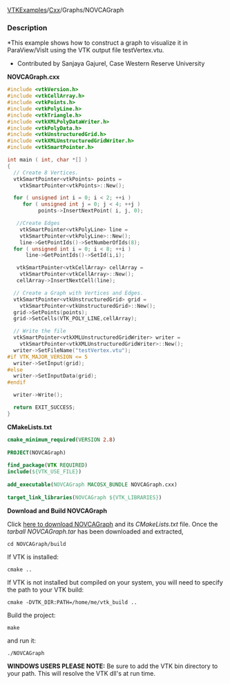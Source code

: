 [VTKExamples](/index/)/[Cxx](/Cxx)/Graphs/NOVCAGraph

### Description
[]([File:graphCXX.png])
*This example shows how to construct a graph to visualize it in ParaView/VisIt using the VTK output file testVertex.vtu.
* Contributed by Sanjaya Gajurel, Case Western Reserve University

**NOVCAGraph.cxx**
```c++
#include <vtkVersion.h>
#include <vtkCellArray.h>
#include <vtkPoints.h>
#include <vtkPolyLine.h>
#include <vtkTriangle.h>
#include <vtkXMLPolyDataWriter.h>
#include <vtkPolyData.h>
#include <vtkUnstructuredGrid.h>
#include <vtkXMLUnstructuredGridWriter.h>
#include <vtkSmartPointer.h>

int main ( int, char *[] )
{
  // Create 8 Vertices.
  vtkSmartPointer<vtkPoints> points =
    vtkSmartPointer<vtkPoints>::New();

  for ( unsigned int i = 0; i < 2; ++i )
     for ( unsigned int j = 0; j < 4; ++j )
          points->InsertNextPoint( i, j, 0);

   //Create Edges
    vtkSmartPointer<vtkPolyLine> line =
    vtkSmartPointer<vtkPolyLine>::New();
    line->GetPointIds()->SetNumberOfIds(8);
  for ( unsigned int i = 0; i < 8; ++i )
      line->GetPointIds()->SetId(i,i);

   vtkSmartPointer<vtkCellArray> cellArray =
    vtkSmartPointer<vtkCellArray>::New();
   cellArray->InsertNextCell(line);

  // Create a Graph with Vertices and Edges.
  vtkSmartPointer<vtkUnstructuredGrid> grid =
    vtkSmartPointer<vtkUnstructuredGrid>::New();
  grid->SetPoints(points);
  grid->SetCells(VTK_POLY_LINE,cellArray);

  // Write the file
  vtkSmartPointer<vtkXMLUnstructuredGridWriter> writer =
    vtkSmartPointer<vtkXMLUnstructuredGridWriter>::New();
  writer->SetFileName("testVertex.vtu");
#if VTK_MAJOR_VERSION <= 5
  writer->SetInput(grid);
#else
  writer->SetInputData(grid);
#endif

  writer->Write();

  return EXIT_SUCCESS;
}
```
**CMakeLists.txt**
```cmake
cmake_minimum_required(VERSION 2.8)
 
PROJECT(NOVCAGraph)
 
find_package(VTK REQUIRED)
include(${VTK_USE_FILE})
 
add_executable(NOVCAGraph MACOSX_BUNDLE NOVCAGraph.cxx)
 
target_link_libraries(NOVCAGraph ${VTK_LIBRARIES})
```

**Download and Build NOVCAGraph**

Click [here to download NOVCAGraph](https://github.com/lorensen/VTKWikiExamplesTarballs/raw/master/NOVCAGraph.tar) and its *CMakeLists.txt* file.
Once the *tarball NOVCAGraph.tar* has been downloaded and extracted,
```
cd NOVCAGraph/build 
```
If VTK is installed:
```
cmake ..
```
If VTK is not installed but compiled on your system, you will need to specify the path to your VTK build:
```
cmake -DVTK_DIR:PATH=/home/me/vtk_build ..
```
Build the project:
```
make
```
and run it:
```
./NOVCAGraph
```
**WINDOWS USERS PLEASE NOTE:** Be sure to add the VTK bin directory to your path. This will resolve the VTK dll's at run time.

